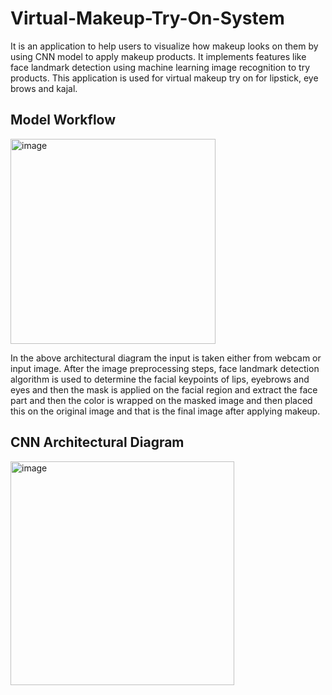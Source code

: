 # Virtual-Makeup-Try-On-System

It is an application to help users to visualize how makeup looks on them by using CNN model to apply makeup products. It implements features like face landmark detection using machine learning image recognition to try products. This application is used for virtual makeup try on for lipstick, eye brows and kajal.

## Model Workflow
<img width="328" alt="image" src="https://user-images.githubusercontent.com/79396759/217233752-999bd3c9-c7f4-4b16-9ef4-56ed53e3ac83.png">

In the above architectural diagram the input is taken either from webcam or input image. After the image preprocessing steps, face landmark detection algorithm is used to determine the facial keypoints of lips, eyebrows and eyes and then the mask is applied on the facial region and extract the face part and then the color is wrapped on the masked image and then placed this on the original image and that is the final image after applying makeup.

## CNN Architectural Diagram
<img width="358" alt="image" src="https://user-images.githubusercontent.com/79396759/217234024-48cd4053-bbe3-401c-869d-4efcf4640559.png">
